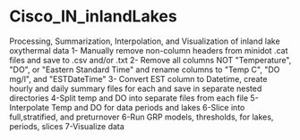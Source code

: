 # Cisco_IN_inlandLakes
Processing, Summarization, Interpolation, and Visualization of inland lake oxythermal data 
1- Manually remove non-column headers from minidot .cat files and save to .csv and/or .txt
2- Remove all columns NOT "Temperature", "DO", or "Eastern Standard Time" and rename columns to "Temp C", "DO mg/l", and "ESTDateTime"
3- Convert EST column to Datetime, create hourly and daily summary files for each and save in separate nested directories
4-Split temp and DO into separate files from each file 
5- Interpolate Temp and DO for data periods and lakes 
6-Slice into full,stratified, and preturnover
6-Run GRP models, thresholds, for lakes, periods, slices
7-Visualize data

